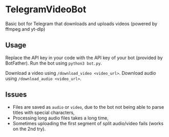 # TelegramVideoBot
Basic bot for Telegram that downloads and uploads videos (powered by ffmpeg and yt-dlp)

## Usage
Replace the API key in your code with the API key of your bot (provided by BotFather).
Run the bot using `python3 bot.py`.

Download a video using `/download_video <video_url>`.
Download audio using `/download_audio <video_url>`.

## Issues
- Files are saved as `audio` or `video`, due to the bot not being able to parse titles with special characters,
- Processing long audio files takes a long time,
- Sometimes uploading the first segment of split audio/video fails (works on the 2nd try).
